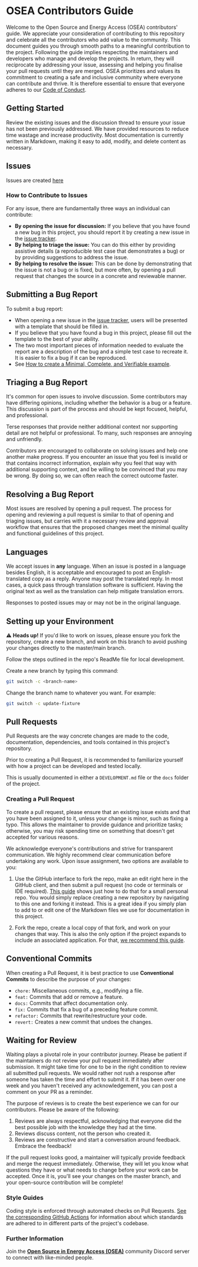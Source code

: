 # OSEA Contributors Guide

Welcome to the Open Source and Energy Access (OSEA) contributors' guide.
We appreciate your consideration of contributing to this repository and celebrate all the contributors who add value to the community.
This document guides you through smooth paths to a meaningful contribution to the project. Following the guide implies respecting the maintainers and developers who manage and develop the projects.
In return, they will reciprocate by addressing your issue, assessing and helping you finalise your pull requests until they are merged. OSEA prioritizes and values its commitment to creating a safe and inclusive community where everyone can contribute and thrive.
It is therefore essential to ensure that everyone adheres to our [Code of Conduct](./CODE_OF_CONDUCT.md).

## Getting Started

Review the existing issues and the discussion thread to ensure your issue has not been previously addressed.
We have provided resources to reduce time wastage and increase productivity.
Most documentation is currently written in Markdown, making it easy to add, modify, and delete content as necessary.

## Issues

Issues are created [here](https://github.com/EnAccess/OpenSmartMeter/issues/new/choose)

### How to Contribute to Issues

For any issue, there are fundamentally three ways an individual can contribute:

- **By opening the issue for discussion:** If you believe that you have found a new bug in this project, you should report it by creating a new issue in the [issue tracker](https://github.com/EnAccess/OpenSmartMeter/issues).
- **By helping to triage the issue:** You can do this either by providing assistive details (a reproducible test case that demonstrates a bug) or by providing suggestions to address the issue.
- **By helping to resolve the issue:** This can be done by demonstrating that the issue is not a bug or is fixed, but more often, by opening a pull request that changes the source in a concrete and reviewable manner.

## Submitting a Bug Report

To submit a bug report:

- When opening a new issue in the [issue tracker](https://github.com/EnAccess/OpenSmartMeter/issues/new/choose), users will be presented with a template that should be filled in.
- If you believe that you have found a bug in this project, please fill out the template to the best of your ability.
- The two most important pieces of information needed to evaluate the report are a description of the bug and a simple test case to recreate it. It is easier to fix a bug if it can be reproduced.
- See [How to create a Minimal, Complete, and Verifiable example](https://stackoverflow.com/help/mcve).

## Triaging a Bug Report

It's common for open issues to involve discussion. Some contributors may have differing opinions, including whether the behavior is a bug or a feature.
This discussion is part of the process and should be kept focused, helpful, and professional.

Terse responses that provide neither additional context nor supporting detail are not helpful or professional.
To many, such responses are annoying and unfriendly.

Contributors are encouraged to collaborate on solving issues and help one another make progress.
If you encounter an issue that you feel is invalid or that contains incorrect information, explain why you feel that way with additional supporting context, and be willing to be convinced that you may be wrong.
By doing so, we can often reach the correct outcome faster.

## Resolving a Bug Report

Most issues are resolved by opening a pull request.
The process for opening and reviewing a pull request is similar to that of opening and triaging issues, but carries with it a necessary review and approval workflow that ensures that the proposed changes meet the minimal quality and functional guidelines of this project.

## Languages

We accept issues in **any** language. When an issue is posted in a language besides English, it is acceptable and encouraged to post an English-translated copy as a reply.
Anyone may post the translated reply.
In most cases, a quick pass through translation software is sufficient.
Having the original text as well as the translation can help mitigate translation errors.

Responses to posted issues may or may not be in the original language.

## Setting up your Environment

⚠️ **Heads up!** If you'd like to work on issues, please ensure you fork the repository, create a new branch, and work on this branch to avoid pushing your changes directly to the master/main branch.

Follow the steps outlined in the repo's ReadMe file for local development.

Create a new branch by typing this command:

```bash
git switch -c <branch-name>
```

Change the branch name to whatever you want. For example:

```bash
git switch -c update-fixture
```

## Pull Requests

Pull Requests are the way concrete changes are made to the code, documentation, dependencies, and tools contained in this project's repository.

Prior to creating a Pull Request, it is recommended to familiarize yourself with how a project can be developed and tested locally.

This is usually documented in either a `DEVELOPMENT.md` file or the `docs` folder of the project.

### Creating a Pull Request

To create a pull request, please ensure that an existing issue exists and that you have been assigned to it, unless your change is minor, such as fixing a typo.
This allows the maintainer to provide guidance and prioritize tasks; otherwise, you may risk spending time on something that doesn't get accepted for various reasons.

We acknowledge everyone's contributions and strive for transparent communication.
We highly recommend clear communication before undertaking any work.
Upon issue assignment, two options are available to you:

1. Use the GitHub interface to fork the repo, make an edit right here in the GitHub client, and then submit a pull request (no code or terminals or IDE required).
   [This guide](https://guides.github.com/activities/hello-world/) shows just how to do that for a small personal repo. You would simply replace creating a new repository by navigating to this one and forking it instead.
   This is a great idea if you simply plan to add to or edit one of the Markdown files we use for documentation in this project.

2. Fork the repo, create a local copy of that fork, and work on your changes that way.
   This is also the only option if the project expands to include an associated application.
   For that, [we recommend this guide](https://www.dataschool.io/how-to-contribute-on-github).

## Conventional Commits

When creating a Pull Request, it is best practice to use **Conventional Commits** to describe the purpose of your changes:

- `chore:` Miscellaneous commits, e.g., modifying a file.
- `feat:` Commits that add or remove a feature.
- `docs:` Commits that affect documentation only.
- `fix:` Commits that fix a bug of a preceding feature commit.
- `refactor:` Commits that rewrite/restructure your code.
- `revert:` Creates a new commit that undoes the changes.

## Waiting for Review

Waiting plays a pivotal role in your contributor journey.
Please be patient if the maintainers do not review your pull request immediately after submission.
It might take time for one to be in the right condition to review all submitted pull requests.
We would rather not rush a response after someone has taken the time and effort to submit it.
If it has been over one week and you haven't received any acknowledgement, you can post a comment on your PR as a reminder.

The purpose of reviews is to create the best experience we can for our contributors.
Please be aware of the following:

1. Reviews are always respectful, acknowledging that everyone did the best possible job with the knowledge they had at the time.
2. Reviews discuss content, not the person who created it.
3. Reviews are constructive and start a conversation around feedback. Embrace the feedback!

If the pull request looks good, a maintainer will typically provide feedback and merge the request immediately.
Otherwise, they will let you know what questions they have or what needs to change before your work can be accepted.
Once it is, you'll see your changes on the master branch, and your open-source contribution will be complete!

### Style Guides

Coding style is enforced through automated checks on Pull Requests.
[See the corresponding GitHub Actions](.github/workflows/) for information about which standards are adhered to in different parts of the project's codebase.

### Further Information

Join the [**Open Source in Energy Access (OSEA)**](https://discord.osea-community.org/) community Discord server to connect with like-minded people.
